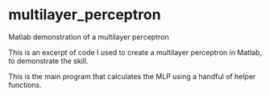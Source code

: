 # multilayer_perceptron
Matlab demonstration of a multilayer perceptron


This is an excerpt of code I used to create a multilayer perceptron in Matlab, to demonstrate the skill. 


This is the main program that calculates the MLP using a handful of helper functions. 
